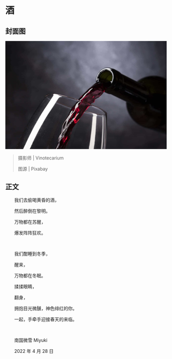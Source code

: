 # 酒

## 封面图

![](https://raw.githubusercontent.com/TinySnow/GithubImageHosting/main/blog/articles/poems/wine-4813260_1920.jpg)

> 摄影师 | Vinotecarium
>
> 图源 | Pixabay

## 正文

　　我们去偷喝黄昏的酒，

　　然后醉倒在黎明。

　　万物都在苏醒，

　　爆发阵阵狂欢。

<br />


　　我们酣睡到冬季，

　　醒来，

　　万物都在冬眠。

　　揉揉眼睛，

　　翻身，

　　拥抱目光微醺，神色绯红的你。

　　一起，手牵手迎接春天的来临。

<br />

　　南国微雪 Miyuki

　　2022 年 4 月 28 日